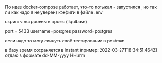 По идее docker-compose работает, что-то потыкал - запустился , но так ли как надо я не уверен) конфиги в файле .env

скрипты встрроены в проект(liquibase)

port = 5433 username=postgres password=postgres

если надо то могу скинуть своё тестирование в postman

в базу время сохраняется в instant (пример: 2022-03-27T18:34:51.464Z) отдаю в формате dd-MM-yyyy HH:mm
